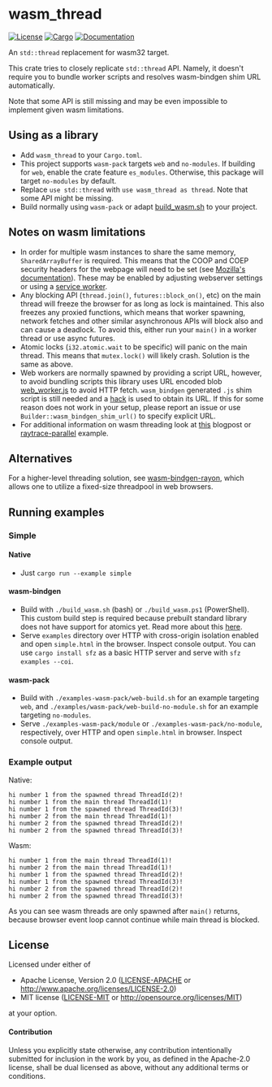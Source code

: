 # wasm_thread

[![License](https://img.shields.io/badge/license-MIT%2FApache--2.0-blue.svg)](https://github.com/chemicstry/wasm_thread)
[![Cargo](https://img.shields.io/crates/v/wasm_thread.svg)](https://crates.io/crates/wasm_thread)
[![Documentation](https://docs.rs/wasm_thread/badge.svg)](https://docs.rs/wasm_thread)

An `std::thread` replacement for wasm32 target.

This crate tries to closely replicate `std::thread` API. Namely, it doesn't require you to bundle worker scripts and resolves wasm-bindgen shim URL automatically.

Note that some API is still missing and may be even impossible to implement given wasm limitations.

## Using as a library

- Add `wasm_thread` to your `Cargo.toml`.
- This project supports `wasm-pack` targets `web` and `no-modules`. If building for `web`, enable the crate feature `es_modules`. Otherwise, this package will target `no-modules` by default.
- Replace `use std::thread` with `use wasm_thread as thread`. Note that some API might be missing.
- Build normally using `wasm-pack` or adapt [build_wasm.sh](build_wasm.sh) to your project.

## Notes on wasm limitations

- In order for multiple wasm instances to share the same memory, `SharedArrayBuffer` is required. This means that the COOP and COEP security headers for the webpage will need to be set (see [Mozilla's documentation](https://developer.mozilla.org/en-US/docs/Web/JavaScript/Reference/Global_Objects/SharedArrayBuffer)). These may be enabled by adjusting webserver settings or using a [service worker](https://github.com/gzuidhof/coi-serviceworker).
- Any blocking API (`thread.join()`, `futures::block_on()`, etc) on the main thread will freeze the browser for as long as lock is maintained. This also freezes any proxied functions, which means that worker spawning, network fetches and other similar asynchronous APIs will block also and can cause a deadlock. To avoid this, either run your `main()` in a worker thread or use async futures.
- Atomic locks (`i32.atomic.wait` to be specific) will panic on the main thread. This means that `mutex.lock()` will likely crash. Solution is the same as above.
- Web workers are normally spawned by providing a script URL, however, to avoid bundling scripts this library uses URL encoded blob [web_worker.js](src/web_worker.js) to avoid HTTP fetch. `wasm_bindgen` generated `.js` shim script is still needed and a [hack](src/script_path.js) is used to obtain its URL. If this for some reason does not work in your setup, please report an issue or use `Builder::wasm_bindgen_shim_url()` to specify explicit URL.
- For additional information on wasm threading look at [this](https://rustwasm.github.io/2018/10/24/multithreading-rust-and-wasm.html) blogpost or [raytrace-parallel](https://rustwasm.github.io/wasm-bindgen/examples/raytrace.html) example.

## Alternatives

For a higher-level threading solution, see [wasm-bindgen-rayon](https://github.com/GoogleChromeLabs/wasm-bindgen-rayon), which allows one to utilize a fixed-size threadpool in web browsers. 

## Running examples

### Simple

#### Native

- Just `cargo run --example simple`

#### wasm-bindgen

- Build with `./build_wasm.sh` (bash) or `./build_wasm.ps1` (PowerShell). This custom build step is required because prebuilt standard library does not have support for atomics yet. Read more about this [here](https://rustwasm.github.io/2018/10/24/multithreading-rust-and-wasm.html).
- Serve `examples` directory over HTTP with cross-origin isolation enabled and open `simple.html` in the browser. Inspect console output. You can use `cargo install sfz` as a basic HTTP server and serve with `sfz examples --coi`.

#### wasm-pack

- Build with `./examples-wasm-pack/web-build.sh` for an example targeting `web`, and `./examples/wasm-pack/web-build-no-module.sh` for an example targeting `no-modules`.
- Serve `./examples-wasm-pack/module` or `./examples-wasm-pack/no-module`, respectively, over HTTP and open `simple.html` in browser. Inspect console output.

### Example output

Native:
```
hi number 1 from the spawned thread ThreadId(2)!
hi number 1 from the main thread ThreadId(1)!
hi number 1 from the spawned thread ThreadId(3)!
hi number 2 from the main thread ThreadId(1)!
hi number 2 from the spawned thread ThreadId(2)!
hi number 2 from the spawned thread ThreadId(3)!
```

Wasm:
```
hi number 1 from the main thread ThreadId(1)!
hi number 2 from the main thread ThreadId(1)!
hi number 1 from the spawned thread ThreadId(2)!
hi number 1 from the spawned thread ThreadId(3)!
hi number 2 from the spawned thread ThreadId(2)!
hi number 2 from the spawned thread ThreadId(3)!
```

As you can see wasm threads are only spawned after `main()` returns, because browser event loop cannot continue while main thread is blocked.

## License

Licensed under either of

 * Apache License, Version 2.0 ([LICENSE-APACHE](LICENSE-APACHE) or http://www.apache.org/licenses/LICENSE-2.0)
 * MIT license ([LICENSE-MIT](LICENSE-MIT) or http://opensource.org/licenses/MIT)

at your option.

#### Contribution

Unless you explicitly state otherwise, any contribution intentionally submitted
for inclusion in the work by you, as defined in the Apache-2.0 license, shall be
dual licensed as above, without any additional terms or conditions.
